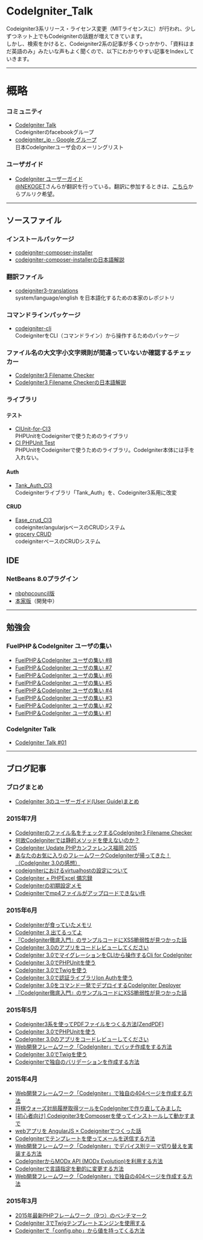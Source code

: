 CodeIgniter_Talk
====

Codeigniter3系リリース・ライセンス変更（MITライセンスに）が行われ、少しずつネット上でもCodeigniterの話題が増えてきています。  
しかし、検索をかけると、Codeigniter2系の記事が多くひっかかり、「資料はまだ英語のみ」みたいな声もよく聞くので、以下にわかりやすい記事をIndexしていきます。

---

# 概略
### コミュニティ
* [CodeIgniter Talk](https://www.facebook.com/groups/654414737905980/)  
Codeigniterのfacebookグループ
* [codeigniter_jp - Google グループ](https://groups.google.com/forum/#!forum/codeigniter_jp)  
日本CodeIgniterユーザ会のメーリングリスト

### ユーザガイド
* [CodeIgniter ユーザーガイド](http://pneskin2.nekoget.com/codeigniter/3/user_guide/)  
[@NEKOGET](https://github.com/NEKOGE)さんらが翻訳を行っている。翻訳に参加するときは、[こちら](https://github.com/NEKOGET/ci_user_guide_src)からプルリク希望。

---

## ソースファイル
### インストールパッケージ
* [codeigniter-composer-installer](https://github.com/kenjis/codeigniter-composer-installer)
* [codeigniter-composer-installerの日本語解説](http://blog.a-way-out.net/blog/2015/04/24/codeigniter-composer-installer/)
  
### 翻訳ファイル
* [codeigniter3-translations](https://github.com/bcit-ci/codeigniter3-translations)  
system/language/english を日本語化するための本家のレポジトリ
  
### コマンドラインパッケージ  
* [codeigniter-cli](https://github.com/kenjis/codeigniter-cli)  
CodeigniterをCLI（コマンドライン）から操作するためのパッケージ
　

### ファイル名の大文字小文字規則が間違っていないか確認するチェッカー
* [CodeIgniter3 Filename Checker](https://github.com/kenjis/codeigniter3-filename-checker)
* [CodeIgniter3 Filename Checkerの日本語解説](http://blog.a-way-out.net/blog/2015/07/08/codeigniter3-filename-checker/)
  
### ライブラリ
#### テスト
* [CIUnit-for-CI3](https://github.com/NEKOGET/CIUnit-for-CI3)  
PHPUnitをCodeigniterで使うためのライブラリ  
* [CI PHPUnit Test](https://github.com/kenjis/ci-phpunit-test)  
PHPUnitをCodeigniterで使うためのライブラリ。CodeIgniter本体には手を入れない。

#### Auth
* [Tank_Auth_CI3](https://github.com/rdlabo/Tank_Auth_CI3)  
Codeigniterライブラリ「Tank_Auth」を、Codeigniter3系用に改変

#### CRUD
* [Ease_crud_CI3](https://github.com/rdlabo/Ease_crud_CI3)  
codeigniter/angularjsベースのCRUDシステム
* [grocery CRUD](http://www.grocerycrud.com/)  
codeigniterベースのCRUDシステム

## IDE
### NetBeans 8.0プラグイン
* [nbphpcouncil版](https://github.com/nbphpcouncil/nb-ci-plugin/releases)
* [本家版](https://github.com/bcit-ci/netbeans-plugin/releases)（開発中）

---

## 勉強会
### FuelPHP＆CodeIgniter ユーザの集い
* [FuelPHP＆CodeIgniter ユーザの集い #8](https://atnd.org/events/64731)
* [FuelPHP＆CodeIgniter ユーザの集い #7](https://atnd.org/events/60787)
* [FuelPHP＆CodeIgniter ユーザの集い #6](https://atnd.org/events/55418)
* [FuelPHP＆CodeIgniter ユーザの集い #5](https://atnd.org/events/52208)
* [FuelPHP＆CodeIgniter ユーザの集い #4](https://atnd.org/events/49496)
* [FuelPHP＆CodeIgniter ユーザの集い #3](https://atnd.org/events/46859)
* [FuelPHP＆CodeIgniter ユーザの集い #2](https://atnd.org/events/45547)
* [FuelPHP＆CodeIgniter ユーザの集い #1](https://atnd.org/events/43750)

### CodeIgniter Talk
* [CodeIgniter Talk #01](https://codeigniter-talk.doorkeeper.jp/events/4062)

---

## ブログ記事
### ブログまとめ
* [CodeIgniter 3のユーザーガイド(User Guide)まとめ](http://symfoware.blog68.fc2.com/blog-entry-1595.html)
　

### 2015年7月
* [CodeIgniterのファイル名をチェックするCodeIgniter3 Filename Checker](http://blog.a-way-out.net/blog/2015/07/08/codeigniter3-filename-checker/)
* [何故CodeIgniterでは静的メソッドを使えないのか？](http://blog.a-way-out.net/blog/2015/07/06/why-codeigniter-does-not-support-static-method/)
* [CodeIgniter Update PHPカンファレンス福岡 2015](http://www.slideshare.net/NEKOGET/phpcon-fukuoka-2015-codeigniter-update)
* [あなたのお気に入りのフレームワークCodeIgniterが帰ってきた！（CodeIgniter 3.0の感想）](http://blog.a-way-out.net/blog/2015/07/09/codeigniter3-sense-of-use/)
* [codeigniterにおけるvirtualhostの設定について](http://www.phppro.jp/qa/4572)
* [CodeIgniter + PHPExcel 備忘録](http://qiita.com/ganessa/items/66006ea0dc97b921d1ec)
* [CodeIgniterの初期設定メモ](http://development.hateblo.jp/entry/2015/07/05/002802)
* [Codeigniterでmp4ファイルがアップロードできない件](http://nvtrlab.jp/blog/bunbunmaru/codeigniter%E3%81%A7mp4%E3%83%95%E3%82%A1%E3%82%A4%E3%83%AB%E3%81%8C%E3%82%A2%E3%83%83%E3%83%97%E3%83%AD%E3%83%BC%E3%83%89%E3%81%A7%E3%81%8D%E3%81%AA%E3%81%84%E4%BB%B6.html)

### 2015年6月  
* [CodeIgniterが食っていたメモリ](http://qiita.com/jkr_2255/items/9641184899d75c83b4ea)
* [CodeIgniter 3 出てるってよ](http://rochefort.hatenablog.com/entry/2015/06/06/145202)
* [『CodeIgniter徹底入門』のサンプルコードにXSS脆弱性が見つかった話](http://blog.a-way-out.net/blog/2015/06/23/codeigniter-tetti-xss/)
* [CodeIgniter 3.0のアプリをコードレビューしてください](http://blog.a-way-out.net/blog/2015/05/13/codeigniter-tettei-apps/)
* [CodeIgniter 3.0でマイグレーションをCLIから操作するCli for CodeIgniter](http://blog.a-way-out.net/blog/2015/05/13/codeigniter-tettei-apps/)
* [CodeIgniter 3.0でPHPUnitを使う](http://blog.a-way-out.net/blog/2015/05/19/ci-phpunit-test/)
* [CodeIgniter 3.0でTwigを使う](http://blog.a-way-out.net/blog/2015/05/25/codeigniter-twig/)
* [CodeIgniter 3.0で認証ライブラリIon Authを使う](http://blog.a-way-out.net/blog/2015/06/08/codeigniter-ion-auth/)
* [CodeIgniter 3.0をコマンド一発でデプロイするCodeIgniter Deployer](http://blog.a-way-out.net/blog/2015/06/04/codeigniter-deployer/)
* [『CodeIgniter徹底入門』のサンプルコードにXSS脆弱性が見つかった話](http://blog.a-way-out.net/blog/2015/06/23/codeigniter-tetti-xss/)
  
### 2015年5月  
* [Codeigniter3系を使ってPDFファイルをつくる方法[ZendPDF]](http://rdlabo.jp/codeigniter-307.php)
* [CodeIgniter 3.0でPHPUnitを使う](http://blog.a-way-out.net/blog/2015/05/19/ci-phpunit-test/)
* [CodeIgniter 3.0のアプリをコードレビューしてください](http://blog.a-way-out.net/blog/2015/05/13/codeigniter-tettei-apps/)
* [Web開発フレームワーク「CodeIgniter」でバッチ作成をする方法](http://liginc.co.jp/web/programming/php/155797/2)
* [CodeIgniter 3.0でTwigを使う](http://blog.a-way-out.net/blog/2015/05/25/codeigniter-twig/)
* [Codeigniterで独自のバリデーションを作成する方法](http://liginc.co.jp/web/programming/php/157156)

### 2015年4月  
* [Web開発フレームワーク「CodeIgniter」で独自の404ページを作成する方法](http://liginc.co.jp/web/programming/php/157415)
* [将棋ウォーズ対局履歴取得ツールをCodeIgniterで作り直してみました](http://blog.ko31.com/201504/swh_codeigniter/)
* [[初心者向け] Codeigniter3をComposerを使ってインストールして動かすまで](http://rdlabo.jp/codeigniter-302.php)
* [webアプリを AngularJS × Codeigniterでつくった話](http://sssslide.com/speakerdeck.com/areaia/webapuriwo-angularjs-x-codeigniterdetukututahua)
* [CodeIgniterでテンプレートを使ってメールを送信する方法](http://liginc.co.jp/web/programming/155101)
* [Web開発フレームワーク「CodeIgniter」でデバイス別テーマ切り替えを実装する方法](http://liginc.co.jp/web/programming/php/154132)
* [CodeIgniterからMODx API (MODx Evolution)を利用する方法](http://qiita.com/tabimoba/items/4eef808f7023eba942ba)
* [CodeIgniterで言語指定を動的に変更する方法](http://qiita.com/tabimoba/items/8b43dd906cf245526129)
* [Web開発フレームワーク「CodeIgniter」で独自の404ページを作成する方法](http://liginc.co.jp/web/programming/php/157415)

### 2015年3月
* [2015年最新PHPフレームワーク（9つ）のベンチマーク](http://blog.a-way-out.net/blog/2015/03/26/php-framework-benchmark/)
* [CodeIgniter 3でTwigテンプレートエンジンを使用する](http://symfoware.blog68.fc2.com/blog-entry-1711.html)
* [Codeigniterで「config.php」から値を持ってくる方法](http://exiz.org/develop/php/2015031913622/)
